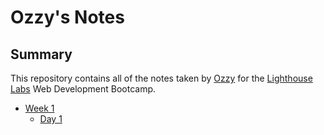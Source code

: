 # Ozzy's Notes

## Summary 

This repository contains all of the notes taken by [Ozzy](https://github.com/oguzcantasci) for the [Lighthouse Labs](https://www.lighthouselabs.ca/) Web Development Bootcamp.

* [Week 1](/Week_1/)
  * [Day 1](/Week_1/Day_1/)
  